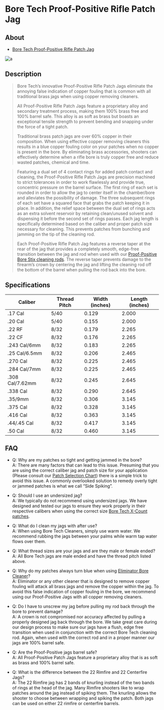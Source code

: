 # Bore Tech Proof-Positive Rifle Patch Jag

## About

* [Bore Tech Proof-Positive Rifle Patch Jag](https://www.boretech.com/products/proof-positive-rifle-jag)

![a](https://github.com/CumpsD/second-brain/raw/main/assets/shooting/boretech/jag.jpg "a")

## Description

> Bore Tech’s innovative Proof-Positive Rifle Patch Jags eliminate the annoying false indication of copper fouling that is common with all traditional brass jags when using copper removing cleaners.
>
> All Proof-Positive Rifle Patch Jags feature a proprietary alloy and secondary treatment process, making them 100% brass free and 100% barrel safe. This alloy is as soft as brass but boasts an exceptional tensile strength to prevent bending and snapping under the force of a tight patch.
>
>Traditional brass patch jags are over 60% copper in their composition. When using effective copper removing cleaners this results in a blue copper fouling color on your patches when no copper is present in the bore. By eliminating brass accessories, shooters can effectively determine when a rifle bore is truly copper free and reduce wasted patches, chemical and time.

> Featuring a dual set of 4 contact rings for added patch contact and cleaning, the Proof-Positive Rifle Patch Jags are precision machined to strict tolerances in order to work flawlessly and provide true, concentric pressure on the barrel surface. The first ring of each set is rounded in order to allow the jag to center itself in the chamber/bore and alleviates the possibility of damage. The three subsequent rings of each set have a squared face that grabs the patch keeping it in place. In addition, the relief space between the dual set of rings acts as an extra solvent reservoir by retaining clean/unused solvent and dispensing it before the second set of rings passes. Each jag length is specifically determined based on the caliber and proper patch size necessary for cleaning. This prevents patches from bunching and jamming on the tip of the cleaning rod.
>
> Each Proof-Positive Rifle Patch Jag features a reverse taper at the rear of the jag that provides a completely smooth, edge-free transition between the jag and rod when used with our [Proof-Positive Bore Stix cleaning rods](https://github.com/CumpsD/second-brain/blob/main/Shooting/Cleaning/Bore%20Tech%20Proof-Positive%20Bore%20Stix.md). The reverse taper prevents damage to the firearm’s crown by centering the jag and lifting the cleaning rod off the bottom of the barrel when pulling the rod back into the bore.

## Specifications

| Caliber | Thread Pitch | Width (inches) | Length (inches) |
| -- | -- | -- | -- |
| .17 Cal | 5/40 | 0.129 | 2.000 |
| .20 Cal | 5/40 | 0.155 | 2.000 |
| .22 RF | 8/32 | 0.179 | 2.265 |
| .22 CF | 8/32 | 0.176 | 2.265 |
| .243 Cal/6mm | 8/32 | 0.183 | 2.265 |
| .25 Cal/6.5mm | 8/32 | 0.206 | 2.465 |
| .270 Cal | 8/32 | 0.225 | 2.465 |
| .284 Cal/7mm | 8/32 | 0.225 | 2.465 |
| .308 Cal/7.62mm | 8/32 | 0.245 | 2.645 |
| .338 Cal | 8/32 | 0.290 | 2.645 |
| .35/9mm | 8/32 | 0.306 | 3.145 |
| .375 Cal | 8/32 | 0.328 | 3.145 |
| .416 Cal | 8/32 | 0.363 | 3.145 |
| .44/.45 Cal | 8/32 | 0.417 | 3.145 |
| .50 Cal | 8/32 | 0.460 | 3.145 |

## FAQ

* Q: Why are my patches so tight and getting jammed in the bore? \
  A: There are many factors that can lead to this issue. Presuming that you are using the correct caliber jag and patch size for your application (Please consult our [Patch Selection Chart](https://github.com/CumpsD/second-brain/raw/main/assets/shooting/boretech/patch-chart.jpg)) there is a simple trick to avoid this issue. A commonly overlooked solution to remedy overly tight or jammed patches is what we call “Side Spiking”.

* Q: Should I use an undersized jag? \
  A: We typically do not recommend using undersized jags. We have designed and tested our jags to ensure they work properly in their respective calibers when using the correct size [Bore Tech X-Count patches](https://github.com/CumpsD/second-brain/blob/main/Shooting/Cleaning/Bore%20Tech%20X-Count%20Square%20Patches.md).

* Q: What do I clean my jags with after use? \
  A: When using Bore Tech Cleaners, simply use warm water. We recommend rubbing the jags between your palms while warm tap water flows over them.

* Q: What thread sizes are your jags and are they male or female ended? \
  A: All Bore Tech jags are male ended and have the thread pitch listed above.

* Q: Why do my patches always turn blue when using [Eliminator Bore Cleaner](https://github.com/CumpsD/second-brain/blob/main/Shooting/Cleaning/Bore%20Tech%20Eliminator%20Bore%20Cleaner.md)? \
  A: Eliminator or any other cleaner that is designed to remove copper fouling will attack all brass jags and remove the copper within the jag. To avoid this false indication of copper fouling in the bore, we recommend using our Proof-Positive Jags with all copper removing cleaners.

* Q: Do I have to unscrew my jag before pulling my rod back through the bore to prevent damage? \
  A: A crown is not compromised nor accuracy affected by pulling a properly designed jag back through the bore. We take great care during our design process to make sure our jags have a flush, edge free transition when used in conjunction with the correct Bore Tech cleaning rod. Again, when used with the correct rod and in a proper manner our jags are 100% barrel safe.

* Q: Are the Proof-Positive jags barrel safe? \
  A: All Proof-Positive Patch Jags feature a proprietary alloy that is as soft as brass and 100% barrel safe.

* Q: What is the difference between the 22 Rimfire and 22 Centerfire Jags? \
  A: The 22 Rimfire jag has 2 bands of knurling instead of the two bands of rings at the head of the jag. Many Rimfire shooters like to wrap patches around the jag instead of spiking them. The knurling allows the shooter to choose between wrapping and spiking the patch. Both jags can be used on either 22 rimfire or centerfire barrels.
